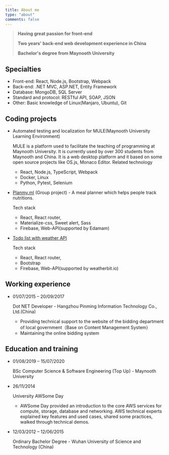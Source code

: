 ```yaml
---
title: About me
type: "about"
comments: false
---
```


>**Having great passion for front-end**
>
>**Two years' back-end web development experience in China**
>
>**Bachelor's degree from Maynooth University**

## Specialties
- Front-end: React, Node.js, Bootstrap, Webpack
- Back-end: .NET MVC, ASP.NET, Entity Framework
- Database: MongoDB, SQL Server
- Standard and protocol: RESTful API, SOAP, JSON
- Other: Basic knowledge of Linux(Manjaro, Ubuntu), Git

## Coding projects
- Automated testing and localization for MULE(Maynooth University Learning Environment)
    
    MULE is a platform used to facilitate the teaching of programming at Maynooth University. It is currently used by over 300 students from Maynooth and China. It is a web desktop platform and it based on some open source projects like OS.js, Monaco Editor.
    Related technology
    - React, Node.js, TypeScript, Webpack
    - Docker, Linux
    - Python, Pytest, Selenium
- [Planmy.ml](https://planmy.ml/) (Group project) - A meal planner which helps people track nutritions.

    Tech stack
    - React, React router, 
    - Materialize-css, Sweet alert, Sass
    - Firebase, Web-API(supported by Edamam) 

- [Todo list with weather API](https://github.com/HuEnming/Todo-List)
    
    Tech stack
    - React, React router, 
    - Bootstrap
    - Firebase, Web-API(supported by weatherbit.io) 

## Working experience
- 01/07/2015 – 20/09/2017
    
    Dot NET Developer - Hangzhou Pinming Information Technology Co., Ltd.(China)
    - Providing technical support to the website of the bidding department of local government（Base on Content Management System）
    - Maintaining the online bidding system

## Education and training
- 01/08/2019 – 15/07/2020  
    
    BSc Computer Science & Software Engineering (Top Up) - Maynooth University
- 26/11/2014
    
    University AWSome Day
    - AWSome Day provided an introduction to the core AWS services for compute, storage, database and networking. AWS technical experts explained key features and used cases, shared some practices, walked through technical demos. 
- 12/03/2012 – 12/06/2015
    
    Ordinary Bachelor Degree - Wuhan University of Science and Technology (China)

